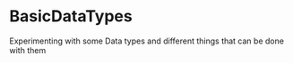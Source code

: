 # BasicDataTypes
Experimenting with some Data types and different things that can be done with them
